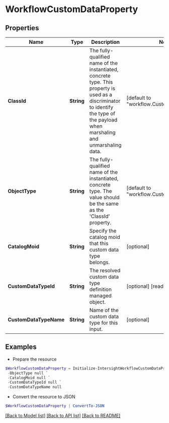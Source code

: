 # WorkflowCustomDataProperty
## Properties

Name | Type | Description | Notes
------------ | ------------- | ------------- | -------------
**ClassId** | **String** | The fully-qualified name of the instantiated, concrete type. This property is used as a discriminator to identify the type of the payload when marshaling and unmarshaling data. | [default to "workflow.CustomDataProperty"]
**ObjectType** | **String** | The fully-qualified name of the instantiated, concrete type. The value should be the same as the &#39;ClassId&#39; property. | [default to "workflow.CustomDataProperty"]
**CatalogMoid** | **String** | Specify the catalog moid that this custom data type belongs. | [optional] 
**CustomDataTypeId** | **String** | The resolved custom data type definition managed object. | [optional] [readonly] 
**CustomDataTypeName** | **String** | Name of the custom data type for this input. | [optional] 

## Examples

- Prepare the resource
```powershell
$WorkflowCustomDataProperty = Initialize-IntersightWorkflowCustomDataProperty  -ClassId null `
 -ObjectType null `
 -CatalogMoid null `
 -CustomDataTypeId null `
 -CustomDataTypeName null
```

- Convert the resource to JSON
```powershell
$WorkflowCustomDataProperty | ConvertTo-JSON
```

[[Back to Model list]](../README.md#documentation-for-models) [[Back to API list]](../README.md#documentation-for-api-endpoints) [[Back to README]](../README.md)

